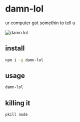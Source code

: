 # damn-lol

ur computer got somethin to tell u

![damn lol](http://i.imgur.com/G4BpJYG.png)

## install

```bash
npm i -g damn-lol
```

## usage

```bash
damn-lol
```

## killing it

```bash
pkill node
```
